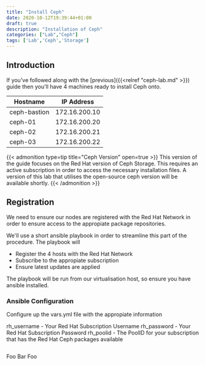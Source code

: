 ```yaml
---
title: "Install Ceph"
date: 2020-10-12T19:39:44+01:00
draft: true
description: "Installation of Ceph"
categories: ["Lab","Ceph"]
tags: ['Lab','Ceph','Storage']
---
```


## Introduction

If you've followed along with the [previous]({{<relref "ceph-lab.md" >}}) guide then you'll have 4 machines ready to install Ceph onto.

|Hostname   |IP Address   |
|---|---|
|ceph-bastion   | 172.16.200.10  |
|ceph-01   | 172.16.200.20  |
|ceph-02   | 172.16.200.21  |
|ceph-03   | 172.16.200.22  |


{{< admonition type=tip title="Ceph Version" open=true >}}
This version of the guide focuses on the Red Hat version of Ceph Storage.  This requires an active subscription in order to access the necessary installation files.  A version of this lab that utilises the open-source ceph version will be available shortly.
{{< /admonition >}}


## Registration

We need to ensure our nodes are registered with the Red Hat Network in order to ensure access to the appropiate package repositories.

We'll use a short ansible playbook in order to streamline this part of the procedure.  The playbook will

* Register the 4 hosts with the Red Hat Network
* Subscribe to the appropiate subscription
* Ensure latest updates are applied 

The playbook will be run from our virtualisation host, so ensure you have ansible installed.



### Ansible Configuration

Configure up the vars.yml file with the appropiate information

rh_username - Your Red Hat Subscription Username
rh_password - Your Red Hat Subscription Password
rh_poolid - The PoolID for your subscription that has the Red Hat Ceph packages available

```bash
```


Foo Bar Foo
